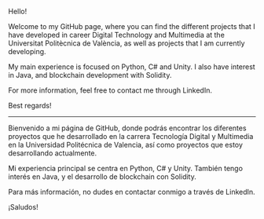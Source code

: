 Hello!

Welcome to my GitHub page, where you can find the different projects that I have developed in career Digital Technology and Multimedia at the Universitat Politècnica de València, as well as projects that I am currently developing.

My main experience is focused on Python, C# and Unity. I also have interest in Java, and blockchain development with Solidity.

For more information, feel free to contact me through LinkedIn. 

Best regards!

---

Bienvenido a mi página de GitHub, donde podrás encontrar los diferentes proyectos que he desarrollado en la carrera Tecnología Digital y Multimedia en la Universidad Politécnica de Valencia, así como proyectos que estoy desarrollando actualmente.

Mi experiencia principal se centra en Python, C# y Unity. También tengo interés en Java, y el desarrollo de blockchain con Solidity.

Para más información, no dudes en contactar conmigo a través de LinkedIn. 

¡Saludos!
<!---
DiieVil/DiieVil is a ✨ special ✨ repository because its `README.md` (this file) appears on your GitHub profile.
You can click the Preview link to take a look at your changes.
--->
